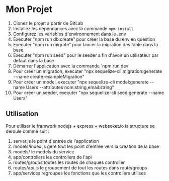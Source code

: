 # Mon Projet

1. Clonez le projet à partir de GitLab
2. Installez les dépendances avec la commande `npm install`
3. Configurez les variables d'environnement dans le .env
4. Executer "npm run db:create" pour creer la base du env en question
5. Executer "npm run migrate" pour lancer la migration des table dans la base
6. Executer "npm run seed" pour le seeder a fin d'avoir un utilisateur par defaut dans la base 
7. Démarrer l'application avec la commande `npm run dev
8. Pour créer un migration, executer "npx sequelize-cli migration:generate --name create-exampleMigration"
9. Pour créer un model, executer "npx sequelize-cli model:generate --name Users --attributes nom:string,email:string"
10. Pour créer un seeder, executer "npx sequelize-cli seed:generate --name Users"

## Utilisation

Pour utiliser le framwork nodejs + express + websoket.io la structure se deroule comme suit : 
1. server.js le point d'entrée de l'application
2. models/index.js gere tout les point d'entrée vers la creation de la base
3. models/ le models du service
4. app/controllers les controllers de l'api
5. routes/groups toutes les routes de chaques controller
6. routes/api.js le groupement de tout les routes dans route/groups
7. app/services regroupes les fonctions que les controllers utilises


